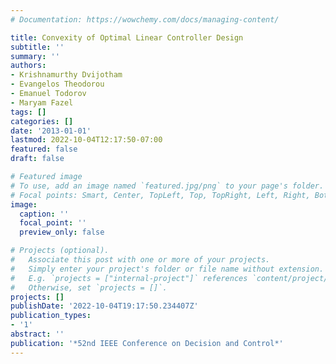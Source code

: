 ```yaml
---
# Documentation: https://wowchemy.com/docs/managing-content/

title: Convexity of Optimal Linear Controller Design
subtitle: ''
summary: ''
authors:
- Krishnamurthy Dvijotham
- Evangelos Theodorou
- Emanuel Todorov
- Maryam Fazel
tags: []
categories: []
date: '2013-01-01'
lastmod: 2022-10-04T12:17:50-07:00
featured: false
draft: false

# Featured image
# To use, add an image named `featured.jpg/png` to your page's folder.
# Focal points: Smart, Center, TopLeft, Top, TopRight, Left, Right, BottomLeft, Bottom, BottomRight.
image:
  caption: ''
  focal_point: ''
  preview_only: false

# Projects (optional).
#   Associate this post with one or more of your projects.
#   Simply enter your project's folder or file name without extension.
#   E.g. `projects = ["internal-project"]` references `content/project/deep-learning/index.md`.
#   Otherwise, set `projects = []`.
projects: []
publishDate: '2022-10-04T19:17:50.234407Z'
publication_types:
- '1'
abstract: ''
publication: '*52nd IEEE Conference on Decision and Control*'
---
```

